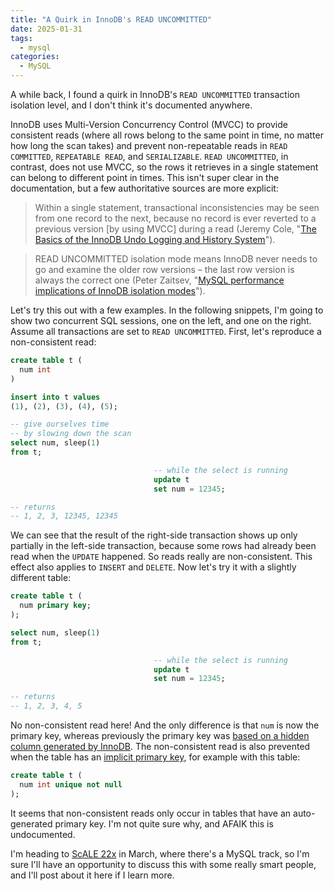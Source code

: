```yaml
---
title: "A Quirk in InnoDB's READ UNCOMMITTED"
date: 2025-01-31
tags:
  - mysql
categories:
  - MySQL
---
```


A while back, I found a quirk in InnoDB's `READ UNCOMMITTED` transaction isolation level, and I don't think it's documented anywhere.

InnoDB uses Multi-Version Concurrency Control (MVCC) to provide consistent reads (where all rows belong to the same point in time, no matter
how long the scan takes) and prevent non-repeatable reads in `READ COMMITTED`, `REPEATABLE READ`, and `SERIALIZABLE`. `READ UNCOMMITTED`, in
contrast, does not use MVCC, so the rows it retrieves in a single statement can belong to different point in times. This isn't super clear
in the documentation, but a few authoritative sources are more explicit:

[//]: # (@formatter:off)
> Within a single statement, transactional inconsistencies may be seen from one record to the next, because no record is ever reverted to a
> previous version [by using MVCC] during a read (Jeremy Cole, "[The Basics of the InnoDB Undo Logging and History System](https://blog.jcole.us/2014/04/16/the-basics-of-the-innodb-undo-logging-and-history-system/)").

> READ UNCOMMITTED isolation mode means InnoDB never needs to go and examine the older row versions – the last row version is always the
> correct one (Peter Zaitsev, "[MySQL performance implications of InnoDB isolation modes](https://www.percona.com/blog/mysql-performance-implications-of-innodb-isolation-modes/)").

[//]: # (@formatter:on)

Let's try this out with a few examples. In the following snippets, I'm going to show two concurrent SQL sessions, one on the left, and one
on the right. Assume all transactions are set to `READ UNCOMMITTED`. First, let's reproduce a non-consistent read:

[//]: # (@formatter:off)
```sql
create table t (
  num int
)

insert into t values 
(1), (2), (3), (4), (5);

-- give ourselves time
-- by slowing down the scan
select num, sleep(1)
from t;

                                -- while the select is running
                                update t
                                set num = 12345;

-- returns
-- 1, 2, 3, 12345, 12345
```
[//]: # (@formatter:on)

We can see that the result of the right-side transaction shows up only partially in the left-side transaction, because some rows had already
been read when the `UPDATE` happened. So reads really are non-consistent. This effect also applies to `INSERT` and `DELETE`. Now let's try
it with a slightly different table:

[//]: # (@formatter:off)
```sql
create table t (
  num primary key;
);

select num, sleep(1)
from t;

                                -- while the select is running
                                update t
                                set num = 12345;

-- returns
-- 1, 2, 3, 4, 5
```
[//]: # (@formatter:on)

No non-consistent read here! And the only difference is that `num` is now the primary key, whereas previously the primary key
was [based on a hidden column generated by InnoDB](https://dev.mysql.com/doc/refman/8.4/en/innodb-index-types.html). The non-consistent read
is also prevented when the table has an [implicit primary key](https://dev.mysql.com/doc/refman/8.0/en/innodb-index-types.html), for example
with this table:

[//]: # (@formatter:off)
```sql
create table t (
  num int unique not null
);
```
[//]: # (@formatter:on)

It seems that non-consistent reads only occur in tables that have an auto-generated primary key. I'm not quite sure why, and AFAIK this is
undocumented.

I'm heading to [ScALE 22x](https://www.socallinuxexpo.org/scale/22x) in March, where there's a MySQL track, so I'm sure I'll have an
opportunity to discuss this with some really smart people, and I'll post about it here if I learn more.
